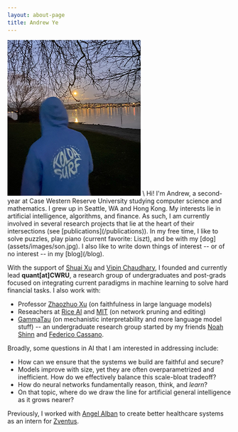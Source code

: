 ```yaml
---
layout: about-page
title: Andrew Ye
---
```

<img id='magnuson' src="assets/images/seattle.jpg"/>
\
Hi! I'm Andrew, a second-year at Case Western Reserve University studying computer science and mathematics. I grew up in Seattle, WA and Hong Kong. My interests lie in artificial intelligence, algorithms, and finance. As such, I am currently involved in several research projects that lie at the heart of their intersections (see [publications](/publications)). In my free time, I like to solve puzzles, play piano (current favorite: Liszt), and be with my [dog](assets/images/son.jpg). I also like to write down things of interest -- or of no interest -- in my [blog](/blog).

With the support of <a class="about-link" href="https://engineering.case.edu/about/school-directory/shuai-xu" target="_blank">Shuai Xu</a> and <a href="https://engineering.case.edu/about/school-directory/vipin-chaudhary" target="_blank">Vipin Chaudhary</a>, I founded and currently lead **quant[at]CWRU**, a research group of undergraduates and post-grads focused on integrating current paradigms in machine learning to solve hard financial tasks. I also work with: 
- Professor <a href="https://ottovonxu.github.io/" target="_blank">Zhaozhuo Xu</a> (on faithfulness in large language models)
- Reseachers at <a href="https://aiml.rice.edu/" target="_blank">Rice AI</a> and <a href="https://imes.mit.edu/" target="_blank">MIT</a> (on network pruning and editing)
- <a href="https://gammatau.ai/" target="_blank">GammaTau</a> (on mechanistic interpretability and more language model stuff) -- an undergraduate research group started by my friends <a href="https://noahshinn.com/" target="_blank">Noah Shinn</a> and <a href="https://federico.codes/#" target="_blank">Federico Cassano</a>.

Broadly, some questions in AI that I am interested in addressing include:
- How can we ensure that the systems we build are faithful and secure?
- Models improve with size, yet they are often overparametrized and inefficient. How do we effectively balance this scale-bloat tradeoff?
- How do neural networks fundamentally reason, think, and *learn*?
- On that topic, where do we draw the line for artificial general intelligence as it grows nearer?

Previously, I worked with <a class="about-link" href="https://www.linkedin.com/in/angelalban/" target="_blank">Angel Alban</a> to create better healthcare systems as an intern for <a class="about-link" href="https://www.zventus.com/" target="_blank">Zventus</a>.